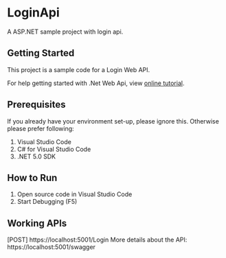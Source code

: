 # LoginApi

A ASP.NET sample project with login api.

## Getting Started

This project is a sample code for a Login Web API.

For help getting started with .Net Web Api, view
[online tutorial](https://docs.microsoft.com/en-us/aspnet/core/tutorials/first-web-api?view=aspnetcore-5.0&tabs=visual-studio).

## Prerequisites
If you already have your environment set-up, please ignore this. Otherwise please prefer following:
1. Visual Studio Code
2. C# for Visual Studio Code
3. .NET 5.0 SDK

## How to Run
1. Open source code in Visual Studio Code
2. Start Debugging (F5)

## Working APIs
[POST] https://localhost:5001/Login
More details about the API: https://localhost:5001/swagger
